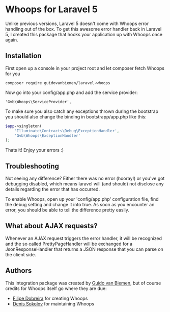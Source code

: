 # Whoops for Laravel 5

Unlike previous versions, Laravel 5 doesn't come with Whoops error handling
out of the box. To get this awesome error handler back in Laravel 5, I
created this package that hooks your application up with Whoops once again.

## Installation

First open up a console in your project root and let composer fetch Whoops
for you
```
composer require guidovanbiemen/laravel-whoops
```

Now go into your config/app.php and add the service provider:
```
'Gvb\Whoops\ServiceProvider',
```

To make sure you also catch any exceptions thrown during the bootstrap you
should also change the binding in bootstrapp/app.php like this:
```php
$app->singleton(
 	'Illuminate\Contracts\Debug\ExceptionHandler',
 	'Gvb\Whoops\ExceptionHandler'
);
```

Thats it! Enjoy your errors :)

## Troubleshooting

Not seeing any difference? Either there was no error (hooray!) or you've got
debugging disabled, which means laravel will (and should) not disclose any
details regarding the error that has occurred.

To enable Whoops, open up your 'config/app.php' configuration file, find the
debug setting and change it into true. As soon as you encounter an error,
you should be able to tell the difference pretty easily.

## What about AJAX requests?
 
Whenever an AJAX request triggers the error handler, it will be recognized
and the so called PrettyPageHandler will be exchanged for a
JsonResponseHandler that returns a JSON response that you can parse on the
client side.

## Authors

This integration package was created by
[Guido van Biemen](https://github.com/guidovanbiemen), but of course credits
for Whoops itself go where they are due:

* [Filipe Dobreira](https://github.com/filp) for creating Whoops
* [Denis Sokolov](https://github.com/denis-sokolov) for maintaining Whoops
